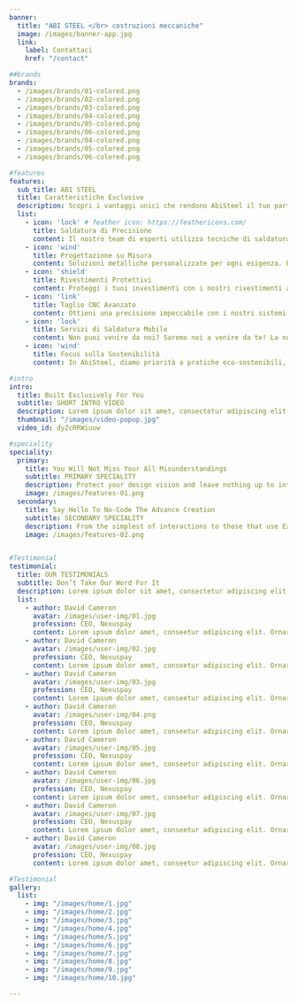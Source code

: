 ```yaml
---
banner:
  title: "ABI STEEL </br> costruzioni meccaniche"
  image: /images/banner-app.jpg
  link:
    label: Contattaci
    href: "/contact"

##brands
brands:
  - /images/brands/01-colored.png
  - /images/brands/02-colored.png
  - /images/brands/03-colored.png
  - /images/brands/04-colored.png
  - /images/brands/05-colored.png
  - /images/brands/06-colored.png
  - /images/brands/04-colored.png
  - /images/brands/05-colored.png
  - /images/brands/06-colored.png

#features
features:
  sub_title: ABI STEEL
  title: Caratteristiche Esclusive
  description: Scopri i vantaggi unici che rendono AbiSteel il tuo partner ideale per soluzioni di carpenteria e saldatura. Precisione, innovazione e affidabilità sono al centro di ogni nostro progetto.
  list:
    - icon: 'lock' # feather icon: https://feathericons.com/
      title: Saldatura di Precisione
      content: Il nostro team di esperti utilizza tecniche di saldatura all'avanguardia per garantire precisione e durata in ogni progetto. Dalle piccole riparazioni alle grandi strutture, la qualità è la nostra priorità.
    - icon: 'wind'
      title: Progettazione su Misura
      content: Soluzioni metalliche personalizzate per ogni esigenza. Progettiamo e realizziamo strutture uniche, adattandoci alle tue richieste con creatività e innovazione.
    - icon: 'shield'
      title: Rivestimenti Protettivi
      content: Proteggi i tuoi investimenti con i nostri rivestimenti avanzati per metalli. Garantiamo la massima resistenza a corrosione, usura e condizioni ambientali estreme.
    - icon: 'link'
      title: Taglio CNC Avanzato
      content: Ottieni una precisione impeccabile con i nostri sistemi di taglio a controllo numerico. Ideale per design complessi e progetti di qualità industriale.
    - icon: 'lock'
      title: Servizi di Saldatura Mobile
      content: Non puoi venire da noi? Saremo noi a venire da te! La nostra unità mobile di saldatura offre qualità professionale direttamente sul tuo cantiere.
    - icon: 'wind'
      title: Focus sulla Sostenibilità
      content: In AbiSteel, diamo priorità a pratiche eco-sostenibili, riducendo al minimo gli sprechi e massimizzando il riciclo per proteggere l’ambiente.

#intro
intro:
  title: Built Exclusively For You
  subtitle: SHORT INTRO VIDEO
  description: Lorem ipsum dolor sit amet, consectetur adipiscing elit. Morbi egestas </br> Werat viverra id et aliquet. vulputate egestas sollicitudin.
  thumbnail: "/images/video-popup.jpg"
  video_id: dyZcRRWiuuw

#speciality
speciality:
  primary:
    title: You Will Not Miss Your All Misunderstandings
    subtitle: PRIMARY SPECIALITY
    description: Protect your design vision and leave nothing up to interpretation with interaction recipes. Quickly share and access all your team members interactions by using libraries, ensuring consistency throughout the.
    image: /images/features-01.png
  secondary:
    title: Say Hello To No-Code The Advance Creation
    subtitle: SECONDARY SPECIALITY
    description: From the simplest of interactions to those that use Excel-gradeing formulas, ProtoPie can handle them all. Make mind-blowing of New interactions everyday without ever having to write any new code.
    image: /images/features-02.png


#Testimonial
testimonial:
  title: OUR TESTIMONIALS
  subtitle: Don’t Take Our Word For It
  description: Lorem ipsum dolor sit amet, consectetur adipiscing elit. Morbi egestas </br> Werat viverra id et aliquet. vulputate egestas sollicitudin.
  list:
    - author: David Cameron
      avatar: /images/user-img/01.jpg
      profession: CEO, Nexuspay
      content: Lorem ipsum dolor amet, conseetur adipiscing elit. Ornare quam porta arcu congue felis volutpat. Vitae lectudbfs pellentesque vitae dolor
    - author: David Cameron
      avatar: /images/user-img/02.jpg
      profession: CEO, Nexuspay
      content: Lorem ipsum dolor amet, conseetur adipiscing elit. Ornare quam porta arcu congue felis volutpat. Vitae lectudbfs pellentesque vitae dolor
    - author: David Cameron
      avatar: /images/user-img/03.jpg
      profession: CEO, Nexuspay
      content: Lorem ipsum dolor amet, conseetur adipiscing elit. Ornare quam porta arcu congue felis volutpat. Vitae lectudbfs pellentesque vitae dolor
    - author: David Cameron
      avatar: /images/user-img/04.png
      profession: CEO, Nexuspay
      content: Lorem ipsum dolor amet, conseetur adipiscing elit. Ornare quam porta arcu congue felis volutpat. Vitae lectudbfs pellentesque vitae dolor
    - author: David Cameron
      avatar: /images/user-img/05.jpg
      profession: CEO, Nexuspay
      content: Lorem ipsum dolor amet, conseetur adipiscing elit. Ornare quam porta arcu congue felis volutpat. Vitae lectudbfs pellentesque vitae dolor
    - author: David Cameron
      avatar: /images/user-img/06.jpg
      profession: CEO, Nexuspay
      content: Lorem ipsum dolor amet, conseetur adipiscing elit. Ornare quam porta arcu congue felis volutpat. Vitae lectudbfs pellentesque vitae dolor
    - author: David Cameron
      avatar: /images/user-img/07.jpg
      profession: CEO, Nexuspay
      content: Lorem ipsum dolor amet, conseetur adipiscing elit. Ornare quam porta arcu congue felis volutpat. Vitae lectudbfs pellentesque vitae dolor
    - author: David Cameron
      avatar: /images/user-img/08.jpg
      profession: CEO, Nexuspay
      content: Lorem ipsum dolor amet, conseetur adipiscing elit. Ornare quam porta arcu congue felis volutpat. Vitae lectudbfs pellentesque vitae dolor

#Testimonial
gallery:
  list:
    - img: "/images/home/1.jpg"
    - img: "/images/home/2.jpg"
    - img: "/images/home/3.jpg"
    - img: "/images/home/4.jpg"
    - img: "/images/home/5.jpg"
    - img: "/images/home/6.jpg"
    - img: "/images/home/7.jpg"
    - img: "/images/home/8.jpg"
    - img: "/images/home/9.jpg"
    - img: "/images/home/10.jpg"

---
```

